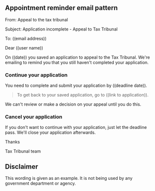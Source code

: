 ## Appointment reminder email pattern

From: Appeal to the tax tribunal

Subject: Application incomplete - Appeal to Tax Tribunal

To: ((email address))

Dear ((user name))

On ((date)) you saved an application to appeal to the Tax Tribunal. We're emailing to remind you that you still haven't completed your application. 

### Continue your application

You need to complete and submit your application by ((deadline date)). 

> To get back to your saved application, go to ((link to application)).

We can't review or make a decision on your appeal until you do this.

### Cancel your application

If you don't want to continue with your application, just let the deadline pass. We'll close your application afterwards.

Thanks

Tax Tribunal team

## Disclaimer

This wording is given as an example. It is not being used by any government department or agency.
